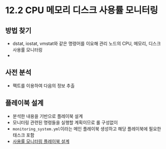 # 12.2 CPU 메모리 디스크 사용률 모니터링

## 방법 찾기
  - dstat, iostat, vmstat와 같은 명령어를 이요해 관리 노드의 CPU, 메모리, 디스크 사용률 모니터링
  - 
## 사전 분석
  - 팩트를 이용하여 다음의 정보 추출
 
## 플레이북 설계
  - 분석한 내용을 기반으로 플레이북 설계
  - 모니터링 관련된 명령들을 실행할 계획이므로 롤 구성없이
  - ```monitoring_system.yml```이라는 메인 플레이북 생성하고 해당 플레이북에 필요한 태스크 포함
  - [사용률 모니터링 플레이북 설계](https://docs.google.com/presentation/d/1zG0envKk27-t223Vm1V20ksPz2qr9PQ-yqAR8W_fUXE/edit#slide=id.g2de9552eff9_0_17)
  

